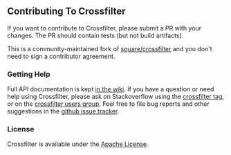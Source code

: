 ## Contributing To Crossfilter

If you want to contribute to Crossfilter, please submit a PR with your changes. The PR should contain tests (but not build artifacts).

This is a community-maintained fork of [square/crossfilter](https://github.com/square/crossfilter) and you don't need to sign a contributor agreement.

### Getting Help

Full API documentation is kept [in the wiki][2]. If you have a question or need help using Crossfilter, please ask on Stackoverflow using the [crossfilter tag][3], or on the [crossfilter users group](https://groups.google.com/forum/#!forum/crossfilter). Feel free to file bug reports and other suggestions in the [github issue tracker][4].

  [2]: https://github.com/crossfilter/crossfilter/wiki
  [3]: http://stackoverflow.com/questions/tagged/crossfilter
  [4]: https://github.com/crossfilter/crossfilter/issues

### License

Crossfilter is available under the [Apache License][5].

  [5]: https://github.com/crossfilter/crossfilter/blob/master/LICENSE


